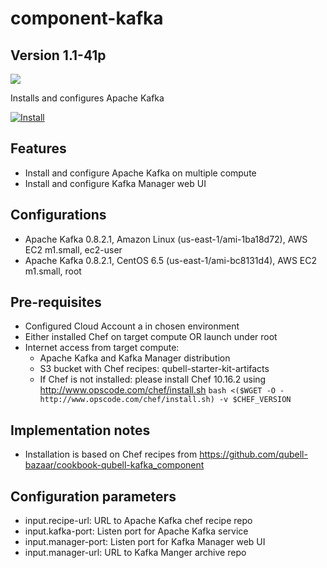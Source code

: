 component-kafka
===============

Version 1.1-41p
---------------

<img src="https://s3.amazonaws.com/qubell-images/kafka.png">

Installs and configures Apache Kafka

[![Install](https://raw.github.com/qubell-bazaar/component-skeleton/master/img/install.png)](https://express.qubell.com/applications/upload?metadataUrl=https://raw.github.com/qubell-bazaar/component-kafka/1.1-41p/meta.yml)

Features
--------

- Install and configure Apache Kafka on multiple compute
- Install and configure Kafka Manager web UI

Configurations
--------------
- Apache Kafka 0.8.2.1, Amazon Linux (us-east-1/ami-1ba18d72), AWS EC2 m1.small, ec2-user
- Apache Kafka 0.8.2.1, CentOS 6.5 (us-east-1/ami-bc8131d4), AWS EC2 m1.small, root

Pre-requisites
--------------
 - Configured Cloud Account a in chosen environment
 - Either installed Chef on target compute OR launch under root
 - Internet access from target compute:
   - Apache Kafka and Kafka Manager distribution
   - S3 bucket with Chef recipes: qubell-starter-kit-artifacts
   - If Chef is not installed: please install Chef 10.16.2 using http://www.opscode.com/chef/install.sh ```bash <($WGET -O - http://www.opscode.com/chef/install.sh) -v $CHEF_VERSION```

Implementation notes
--------------------
 - Installation is based on Chef recipes from https://github.com/qubell-bazaar/cookbook-qubell-kafka_component

Configuration parameters
------------------------
- input.recipe-url: URL to Apache Kafka chef recipe repo
- input.kafka-port: Listen port for Apache Kafka service
- input.manager-port: Listen port for Kafka Manager web UI
- input.manager-url: URL to Kafka Manger archive repo